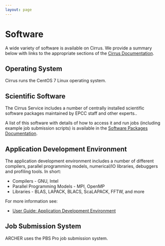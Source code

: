 ```yaml
---
layout: page
---
```


Software
========

A wide variety of software is available on Cirrus. We provide a summary below
with links to the appropriate sections of the [Cirrus Documentation](../docs/).

Operating System
----------------

Cirrus runs the CentOS 7 Linux operating system.

Scientific Software
-------------------

The Cirrus Service includes a number of centrally installed scientific software
packages maintained by EPCC staff and other experts..

A list of this software with details of how to access it and run jobs (including
example job submission scripts) is available in the
[Software Packages Documentation](http://cirrus.readthedocs.io).

Application Development Environment
-----------------------------------

The application development environment includes a number of different compilers,
parallel programming models, numerical/IO libraries, debuggers and profiling tools.
In short:

* Compilers - GNU, Intel
* Parallel Programming Models - MPI, OpenMP
* Libraries - BLAS, LAPACK, BLACS, ScaLAPACK, FFTW, and more

For more information see:

* [User Guide: Application Development Environment](http://cirrus.readthedocs.io)

Job Submission System
---------------------

ARCHER uses the PBS Pro job submission system.

